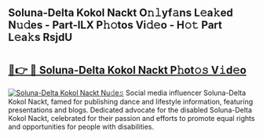 ## Soluna-Delta Kokol Nackt O𝚗𝚕yf𝚊ns L𝚎a𝚔ed N𝚞𝚍es - Part-lLX P𝚑𝚘tos Vi𝚍𝚎o - H𝚘𝚝 Part L𝚎a𝚔s RsjdU

# <h2><a href="http://kf86o0g.oniu.top/?m=Soluna-Delta+Kokol+Nackt">🔗👉 🔴 Soluna-Delta Kokol Nackt P𝚑ot𝚘𝚜 V𝚒d𝚎o</a></h2>

[![Soluna-Delta Kokol Nackt Nu𝚍e𝚜](https://i.imgur.com/0qMVB7G.gif)](http://kf86o0g.oniu.top/?m=Soluna-Delta+Kokol+Nackt)
Social media influencer Soluna-Delta Kokol Nackt, famed for publishing dance and lifestyle information, featuring presentations and blogs. Dedicated advocate for the disabled Soluna-Delta Kokol Nackt, celebrated for their passion and efforts to promote equal rights and opportunities for people with disabilities.  
